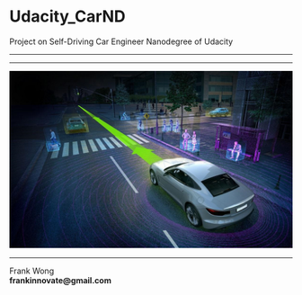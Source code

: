# Udacity_CarND
Project on Self-Driving Car Engineer Nanodegree of Udacity  

---

---

![Alt text](./CarND_Wallpaper.jpg "CarND Project")  

---

Frank Wong  
__frankinnovate@gmail.com__
